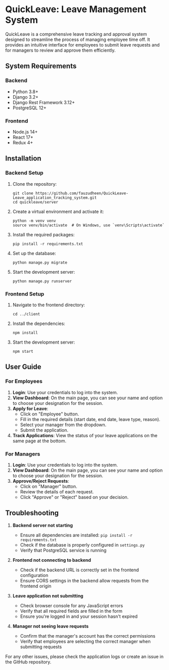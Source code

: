 # QuickLeave: Leave Management System

QuickLeave is a comprehensive leave tracking and approval system designed to streamline the process of managing employee time off. It provides an intuitive interface for employees to submit leave requests and for managers to review and approve them efficiently.

## System Requirements

### Backend
- Python 3.8+
- Django 3.2+
- Django Rest Framework 3.12+
- PostgreSQL 12+

### Frontend
- Node.js 14+
- React 17+
- Redux 4+

## Installation

### Backend Setup

1. Clone the repository:
   ```
   git clone https://github.com/fauzudheen/QuickLeave-Leave_application_tracking_system.git
   cd quickleave/server
   ```

2. Create a virtual environment and activate it:
   ```
   python -m venv venv
   source venv/bin/activate  # On Windows, use `venv\Scripts\activate`
   ```

3. Install the required packages:
   ```
   pip install -r requirements.txt
   ```

4. Set up the database:
   ```
   python manage.py migrate
   ```

5. Start the development server:
   ```
   python manage.py runserver
   ```

### Frontend Setup

1. Navigate to the frontend directory:
   ```
   cd ../client
   ```

2. Install the dependencies:
   ```
   npm install
   ```

3. Start the development server:
   ```
   npm start
   ```

## User Guide

### For Employees

1. **Login**: Use your credentials to log into the system.
2. **View Dashboard**: On the main page, you can see your name and option to choose your designation for the session.
3. **Apply for Leave**: 
   - Click on "Employee" button.
   - Fill in the required details (start date, end date, leave type, reason).
   - Select your manager from the dropdown.
   - Submit the application.
4. **Track Applications**: View the status of your leave applications on the same page at the bottom.

### For Managers

1. **Login**: Use your credentials to log into the system.
2. **View Dashboard**: On the main page, you can see your name and option to choose your designation for the session.
3. **Approve/Reject Requests**: 
   - Click on "Manager" button.
   - Review the details of each request.
   - Click "Approve" or "Reject" based on your decision.

## Troubleshooting

1. **Backend server not starting**
   - Ensure all dependencies are installed: `pip install -r requirements.txt`
   - Check if the database is properly configured in `settings.py`
   - Verify that PostgreSQL service is running

2. **Frontend not connecting to backend**
   - Check if the backend URL is correctly set in the frontend configuration
   - Ensure CORS settings in the backend allow requests from the frontend origin

3. **Leave application not submitting**
   - Check browser console for any JavaScript errors
   - Verify that all required fields are filled in the form
   - Ensure you're logged in and your session hasn't expired

4. **Manager not seeing leave requests**
   - Confirm that the manager's account has the correct permissions
   - Verify that employees are selecting the correct manager when submitting requests

For any other issues, please check the application logs or create an issue in the GitHub repository.
